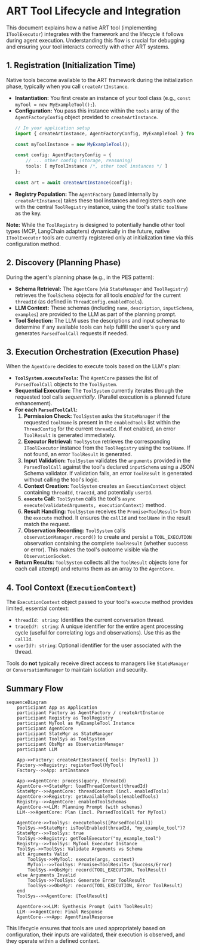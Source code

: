 # ART Tool Lifecycle and Integration

This document explains how a native ART tool (implementing `IToolExecutor`) integrates with the framework and the lifecycle it follows during agent execution. Understanding this flow is crucial for debugging and ensuring your tool interacts correctly with other ART systems.

## 1. Registration (Initialization Time)

Native tools become available to the ART framework during the initialization phase, typically when you call `createArtInstance`.

*   **Instantiation:** You first create an instance of your tool class (e.g., `const myTool = new MyExampleTool();`).
*   **Configuration:** You pass this instance within the `tools` array of the `AgentFactoryConfig` object provided to `createArtInstance`.
    ```typescript
    // In your application setup
    import { createArtInstance, AgentFactoryConfig, MyExampleTool } from 'art-framework';

    const myToolInstance = new MyExampleTool();

    const config: AgentFactoryConfig = {
        // ... other config (storage, reasoning)
        tools: [ myToolInstance /*, other tool instances */ ]
    };

    const art = await createArtInstance(config);
    ```
*   **Registry Population:** The `AgentFactory` (used internally by `createArtInstance`) takes these tool instances and registers each one with the central `ToolRegistry` instance, using the tool's static `toolName` as the key.

**Note:** While the `ToolRegistry` is designed to potentially handle other tool types (MCP, LangChain adapters) dynamically in the future, native `IToolExecutor` tools are currently registered only at initialization time via this configuration method.

## 2. Discovery (Planning Phase)

During the agent's planning phase (e.g., in the PES pattern):

*   **Schema Retrieval:** The `AgentCore` (via `StateManager` and `ToolRegistry`) retrieves the `ToolSchema` objects for all tools *enabled* for the current `threadId` (as defined in `ThreadConfig.enabledTools`).
*   **LLM Context:** These schemas (including `name`, `description`, `inputSchema`, `examples`) are provided to the LLM as part of the planning prompt.
*   **Tool Selection:** The LLM uses the descriptions and input schemas to determine if any available tools can help fulfill the user's query and generates `ParsedToolCall` requests if needed.

## 3. Execution Orchestration (Execution Phase)

When the `AgentCore` decides to execute tools based on the LLM's plan:

*   **`ToolSystem.executeTools`:** The `AgentCore` passes the list of `ParsedToolCall` objects to the `ToolSystem`.
*   **Sequential Execution:** The `ToolSystem` currently iterates through the requested tool calls *sequentially*. (Parallel execution is a planned future enhancement).
*   **For each `ParsedToolCall`:**
    1.  **Permission Check:** `ToolSystem` asks the `StateManager` if the requested `toolName` is present in the `enabledTools` list within the `ThreadConfig` for the current `threadId`. If not enabled, an error `ToolResult` is generated immediately.
    2.  **Executor Retrieval:** `ToolSystem` retrieves the corresponding `IToolExecutor` instance from the `ToolRegistry` using the `toolName`. If not found, an error `ToolResult` is generated.
    3.  **Input Validation:** `ToolSystem` validates the `arguments` provided in the `ParsedToolCall` against the tool's declared `inputSchema` using a JSON Schema validator. If validation fails, an error `ToolResult` is generated without calling the tool's logic.
    4.  **Context Creation:** `ToolSystem` creates an `ExecutionContext` object containing `threadId`, `traceId`, and potentially `userId`.
    5.  **`execute` Call:** `ToolSystem` calls the tool's `async execute(validatedArguments, executionContext)` method.
    6.  **Result Handling:** `ToolSystem` receives the `Promise<ToolResult>` from the `execute` method. It ensures the `callId` and `toolName` in the result match the request.
    7.  **Observation Recording:** `ToolSystem` calls `observationManager.record()` to create and persist a `TOOL_EXECUTION` observation containing the complete `ToolResult` (whether success or error). This makes the tool's outcome visible via the `ObservationSocket`.
*   **Return Results:** `ToolSystem` collects all the `ToolResult` objects (one for each call attempt) and returns them as an array to the `AgentCore`.

## 4. Tool Context (`ExecutionContext`)

The `ExecutionContext` object passed to your tool's `execute` method provides limited, essential context:

*   `threadId: string`: Identifies the current conversation thread.
*   `traceId?: string`: A unique identifier for the entire agent processing cycle (useful for correlating logs and observations). Use this as the `callId`.
*   `userId?: string`: Optional identifier for the user associated with the thread.

Tools do **not** typically receive direct access to managers like `StateManager` or `ConversationManager` to maintain isolation and security.

## Summary Flow

```mermaid
sequenceDiagram
    participant App as Application
    participant Factory as AgentFactory / createArtInstance
    participant Registry as ToolRegistry
    participant MyTool as MyExampleTool Instance
    participant AgentCore
    participant StateMgr as StateManager
    participant ToolSys as ToolSystem
    participant ObsMgr as ObservationManager
    participant LLM

    App->>Factory: createArtInstance({ tools: [MyTool] })
    Factory->>Registry: registerTool(MyTool)
    Factory-->>App: artInstance

    App->>AgentCore: process(query, threadId)
    AgentCore->>StateMgr: loadThreadContext(threadId)
    StateMgr-->>AgentCore: threadContext (incl. enabledTools)
    AgentCore->>Registry: getAvailableTools(enabledTools)
    Registry-->>AgentCore: enabledToolSchemas
    AgentCore->>LLM: Planning Prompt (with schemas)
    LLM-->>AgentCore: Plan (incl. ParsedToolCall for MyTool)

    AgentCore->>ToolSys: executeTools([ParsedToolCall])
    ToolSys->>StateMgr: isToolEnabled(threadId, "my_example_tool")?
    StateMgr-->>ToolSys: true
    ToolSys->>Registry: getToolExecutor("my_example_tool")
    Registry-->>ToolSys: MyTool Executor Instance
    ToolSys->>ToolSys: Validate Arguments vs Schema
    alt Arguments Valid
        ToolSys->>MyTool: execute(args, context)
        MyTool-->>ToolSys: Promise<ToolResult> (Success/Error)
        ToolSys->>ObsMgr: record(TOOL_EXECUTION, ToolResult)
    else Arguments Invalid
        ToolSys->>ToolSys: Generate Error ToolResult
        ToolSys->>ObsMgr: record(TOOL_EXECUTION, Error ToolResult)
    end
    ToolSys-->>AgentCore: [ToolResult]

    AgentCore->>LLM: Synthesis Prompt (with ToolResult)
    LLM-->>AgentCore: Final Response
    AgentCore-->>App: AgentFinalResponse
```

This lifecycle ensures that tools are used appropriately based on configuration, their inputs are validated, their execution is observed, and they operate within a defined context.